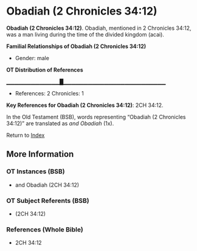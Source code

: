 # Obadiah (2 Chronicles 34:12)
**Obadiah (2 Chronicles 34:12)**. 
Obadiah, mentioned in 2 Chronicles 34:12, was a man living during the time of the divided kingdom (acai). 




**Familial Relationships of Obadiah (2 Chronicles 34:12)**


* Gender: male


**OT Distribution of References**

▁▁▁▁▁▁▁▁▁▁▁▁▁█▁▁▁▁▁▁▁▁▁▁▁▁▁▁▁▁▁▁▁▁▁▁▁▁▁
* References: 2 Chronicles: 1



**Key References for Obadiah (2 Chronicles 34:12)**: 
2CH 34:12. 


In the Old Testament (BSB), words representing “Obadiah (2 Chronicles 34:12)” are translated as 
*and Obadiah* (1x). 




Return to [Index](00-Index.md)

## More Information

### OT Instances (BSB)

* and Obadiah (2CH 34:12)



### OT Subject Referents (BSB)

*  (2CH 34:12)



### References (Whole Bible)

* 2CH 34:12



